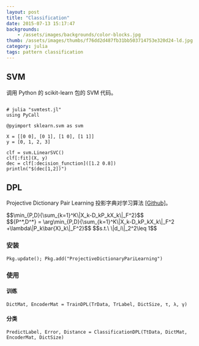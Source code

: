 ```yaml
---
layout: post
title: "Classification"
date: 2015-07-13 15:17:47
backgrounds:
    - /assets/images/backgrounds/color-blocks.jpg
thumb: /assets/images/thumbs/f76dd2d487fb31bb503714753e320d24-ld.jpg
category: julia
tags: pattern classification
---
```


## SVM

调用 Python 的 scikit-learn 包的 SVM 代码。

```

# julia "svmtest.jl"
using PyCall

@pyimport sklearn.svm as svm

X = [[0 0], [0 1], [1 0], [1 1]]
y = [0, 1, 2, 3]

clf = svm.LinearSVC()
clf[:fit](X, y)
dec = clf[:decision_function]([1.2 0.8])
println("$(dec[1,2])")

```

## DPL

Projective Dictionary Pair Learning 投影字典对学习算法 [[Github]](https://github.com/quxiaofeng/ProjectiveDictionaryPairLearning.jl)。

<div id="katex">
    $$\min_{P,D}{\sum_{k=1}^K\|X_k-D_kP_kX_k\|_F^2}$$
</div>

<div id="katex">
	$${P^*,D^*} = \arg\min_{P,D}{\sum_{k=1}^K\|X_k-D_kP_kX_k\|_F^2 +\lambda\|P_k\bar{X}_k\|_F^2}$$
    $$s.t.\ \|d_i\|_2^2\leq 1$$
</div>


### 安装

```
Pkg.update(); Pkg.add("ProjectiveDictionaryPariLearning")
```

### 使用

#### 训练

```
DictMat, EncoderMat = TrainDPL(TrData, TrLabel, DictSize, τ, λ, γ)
```

#### 分类

```
PredictLabel, Error, Distance = ClassificationDPL(TtData, DictMat, EncoderMat, DictSize)
```